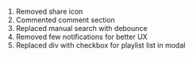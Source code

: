 1. Removed share icon
2. Commented comment section
3. Replaced manual search with debounce
4. Removed few notifications for better UX
5. Replaced div with checkbox for playlist list in modal